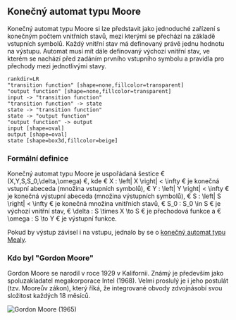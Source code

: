 ## Konečný automat typu Moore

Konečný automat typu Moore si lze představit jako jednoduché zařízení s konečným počtem vnitřních stavů, mezi kterými se přechází na základě vstupních symbolů. Každý vnitřní stav má definovaný právě jednu hodnotu na výstupu. Automat musí mít dále definovaný výchozí vnitřní stav, ve kterém se nachází před zadáním prvního vstupního symbolu a pravidla pro přechody mezi jednotlivými stavy.

```dot:digraph
rankdir=LR
"transition function" [shape=none,fillcolor=transparent]
"output function" [shape=none,fillcolor=transparent]
input -> "transition function"
"transition function" -> state
state -> "transition function"
state -> "output function"
"output function" -> output
input [shape=oval]
output [shape=oval]
state [shape=box3d,fillcolor=beige]
```

### Formální definice

Konečný automat typu Moore je uspořádaná šestice € (X,Y,S,S_0,\delta,\omega) €, kde € X : \left| X \right| < \infty € je konečná vstupní abeceda (množina vstupních symbolů), € Y : \left| Y \right| < \infty € je konečná výstupní abeceda (množina výstupních symbolů), € S : \left| S \right| < \infty € je konečná množina vnitřních stavů, € S_0 : S_0 \in S € je výchozí vnitřní stav, € \delta : S \times X \to S € je přechodová funkce a € \omega : S \to Y € je výstupní funkce.

Pokud by výstup závisel i na vstupu, jednalo by se o [konečný automat typu Mealy](wiki/mealy).

### Kdo byl "Gordon Moore"

Gordon Moore se narodil v roce 1929 v Kalifornii. Známý je především jako spoluzakladatel megakorporace Intel (1968). Velmi proslulý je i jeho postulát (tzv. Mooreův zákon), který říká, že integrované obvody zdvojnásobí svou složitost každých 18 měsíců.

![Gordon Moore (1965)](http://www.computerhistory.org/semiconductor/assets/img/400x400/1965_1_1.jpg)